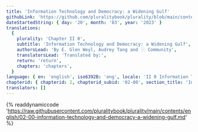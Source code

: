 ```yaml
---
title: 'Information Technology and Democracy: a Widening Gulf'
githubLink: 'https://github.com/pluralitybook/plurality/blob/main/contents/english/02-00-information-technology-and-democracy-a-widening-gulf.md'
dateStartedString: { day: '20', month: '03', year: '2023' }
translations:
  {
    plurality: 'Chapter II 0',
    subtitle: 'Information Technology and Democracy: a Widening Gulf',
    authorsLead: 'By E. Glen Weyl, Audrey Tang and ⿻ Community',
    translatorsLead: 'Translated by:',
    return: 'return',
    chapters: 'chapters',
  }
language: { en: 'english', iso6392B: 'eng', locale: 'II 0 Information Technology and Democracy: a Widening Gulf' }
chapterid: { chapterid: 2, chapterid_subid: '02-00', section_title: 'Introduction' }
translators: []
---
```

{% readdynamiccode 'https://raw.githubusercontent.com/pluralitybook/plurality/main/contents/english/02-00-information-technology-and-democracy-a-widening-gulf.md' %}
